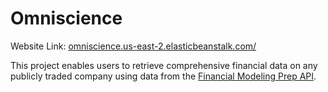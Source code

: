 # Omniscience

Website Link: [omniscience.us-east-2.elasticbeanstalk.com/](http://omniscience.us-east-2.elasticbeanstalk.com/)

This project enables users to retrieve comprehensive financial data on any publicly traded company using data from the [Financial Modeling Prep API](https://site.financialmodelingprep.com/developer/docs).
<!-- Retrieved data is stored in a PostgreSQL database uzing Amazon RDS.  -->
